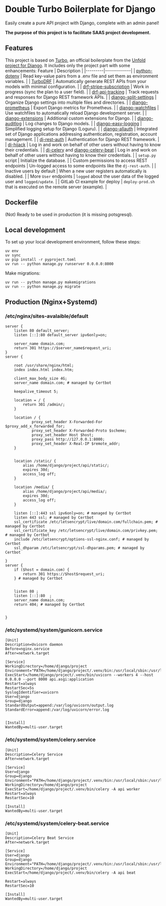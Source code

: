 # Double Turbo Boilerplate for Django

Easily create a pure API project with Django, complete with an admin panel!

**The purpose of this project is to facilitate SAAS project development.**

## Features

This project is based on [Turbo](https://github.com/unfoldadmin/turbo), an official boilerplate from the [Unfold project for Django](https://unfoldadmin.com/). It includes only the project part with some enhancements:
   Feature | Description |
 |---------|-------------|
 | [python-dotenv](https://pypi.org/project/python-dotenv/) | Read key-value pairs from a .env file and set them as environment variables. |
 | [TurboDRF](https://github.com/alexandercollins/turbodrf) | Automatically generate REST APIs from your models with minimal configuration. |
 | [drf-stripe-subscription](https://github.com/oscarychen/drf-stripe-subscription) | Work in progress (sync the plan to a user field). |
 | [drf-api-tracking](https://pypi.org/project/drf-api-tracking/) | Track requests and responses for Django REST framework APIs. |
 | [django-split-settings](https://pypi.org/project/django-split-settings/) | Organize Django settings into multiple files and directories. |
 | [django-prometheus](https://pypi.org/project/django-prometheus/) | Export Django metrics for Prometheus. |
 | [django-watchfiles](https://pypi.org/project/django-watchfiles/) | Use watchfiles to automatically reload Django development server. |
 | [django-extensions](https://pypi.org/project/django-extensions/) | Additional custom extensions for Django. |
 | [django-auditlog](https://pypi.org/project/django-auditlog/) | Log changes to Django models. |
 | [django-easy-logging](https://pypi.org/project/django-easy-logging/) | Simplified logging setup for Django (Loguru). |
 | [django-allauth](https://docs.allauth.org/) | Integrated set of Django applications addressing authentication, registration, account management. |
 | [dj-rest-auth](https://pypi.org/project/dj-rest-auth/) | Authentication for Django REST framework. |
 | [dj-hijack](https://pypi.org/project/django-hijack/) | Log in and work on behalf of other users without having to know their credentials. |
 | [dj-celery](https://pypi.org/project/django-celery/) and [django-celery-beat](https://pypi.org/project/django-celery-beat/) | Log in and work on behalf of other users without having to know their credentials. |
 | `setup.py` script | Initialize the database. |
 | Custom permissions to access REST endpoints | Un-logged access to some endpoints like the `dj-rest-auth`. |
 | Inactive users by default | When a new user registers automatically is disabled. |
 | More `User` endpoints | `logged` about the user data of the logged user and `logged/update`. |
 | GitLab CI example for deploy | `deploy-prod.sh` that is executed on the remote server (example). |

## Dockerfile

(Not) Ready to be used in production (it is missing potsgresql).

## Local development

To set up your local development environment, follow these steps:

```
uv env
uv sync
uv pip install -r pyproject.toml
uv run -- python manage.py runserver 0.0.0.0:8000
```

Make migrations:
```
uv run -- python manage.py makemigrations
uv run -- python manage.py migrate
```

## Production (Nginx+Systemd)

### /etc/nginx/sites-avalaible/default

```
server {
    listen 80 default_server;
    listen [::]:80 default_server ipv6only=on;

    server_name domain.com;
    return 301 https://$server_name$request_uri;
}
server {

    root /usr/share/nginx/html;
    index index.html index.htm;

    client_max_body_size 4G;
    server_name domain.com; # managed by Certbot

    keepalive_timeout 5;

    location = / {
        return 301 /admin/;
    }

    location / {
            proxy_set_header X-Forwarded-For $proxy_add_x_forwarded_for;
            proxy_set_header X-Forwarded-Proto $scheme;
            proxy_set_header Host $host;
            proxy_pass http://127.0.0.1:8000;
            proxy_set_header X-Real-IP $remote_addr;
    }


    location /static/ {
        alias /home/django/project/api/static/;
        expires 30d;
        access_log off;
    }

    location /media/ {
        alias /home/django/project/api/media/;
        expires 30d;
        access_log off;
    }

    listen [::]:443 ssl ipv6only=on; # managed by Certbot
    listen 443 ssl; # managed by Certbot
    ssl_certificate /etc/letsencrypt/live/domain.com/fullchain.pem; # managed by Certbot
    ssl_certificate_key /etc/letsencrypt/live/domain.com/privkey.pem; # managed by Certbot
    include /etc/letsencrypt/options-ssl-nginx.conf; # managed by Certbot
    ssl_dhparam /etc/letsencrypt/ssl-dhparams.pem; # managed by Certbot

}
server {
    if ($host = domain.com) {
        return 301 https://$host$request_uri;
    } # managed by Certbot


    listen 80 ;
    listen [::]:80  ;
    server_name domain.com;
    return 404; # managed by Certbot


}
```

### /etc/systemd/system/gunicorn.service

```
[Unit]
Description=Uvicorn daemon
Before=nginx.service
After=network.target

[Service]
WorkingDirectory=/home/django/project
Environment="PATH=/home/django/project/.venv/bin:/usr/local/sbin:/usr/local/bin:/usr/sbin:/usr/bin:/sbin:/bin"
ExecStart=/home/django/project/.venv/bin/uvicorn --workers 4 --host 0.0.0.0 --port 8000 api.asgi:application
Restart=always
RestartSec=5s
SyslogIdentifier=uvicorn
User=django
Group=django
StandardOutput=append:/var/log/uvicorn/output.log
StandardError=append:/var/log/uvicorn/error.log


[Install]
WantedBy=multi-user.target
```

### /etc/systemd/system/celery.service

```
[Unit]
Description=Celery Service
After=network.target

[Service]
User=django
Group=django
Environment="PATH=/home/django/project/.venv/bin:/usr/local/sbin:/usr/local/bin:/usr/sbin:/usr/bin:/sbin:/bin"
WorkingDirectory=/home/django/project
ExecStart=/home/django/project/.venv/bin/celery -A api worker
Restart=always
RestartSec=10

[Install]
WantedBy=multi-user.target
```
### /etc/systemd/system/celery-beat.service

```
[Unit]
Description=Celery Beat Service
After=network.target

[Service]
User=django
Group=django
Environment="PATH=/home/django/project/.venv/bin:/usr/local/sbin:/usr/local/bin:/usr/sbin:/usr/bin:/sbin:/bin"
WorkingDirectory=/home/django/project
ExecStart=/home/django/project/.venv/bin/celery -A api beat

Restart=always
RestartSec=10

[Install]
WantedBy=multi-user.target
```
